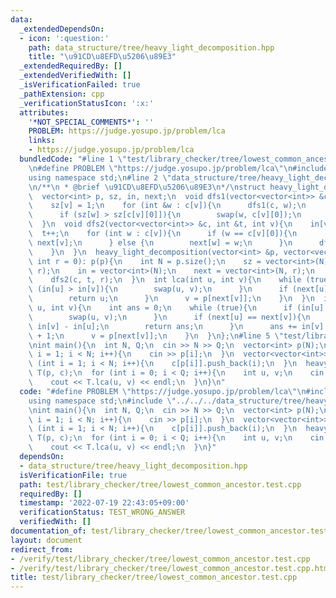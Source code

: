 ```yaml
---
data:
  _extendedDependsOn:
  - icon: ':question:'
    path: data_structure/tree/heavy_light_decomposition.hpp
    title: "\u91CD\u8EFD\u5206\u89E3"
  _extendedRequiredBy: []
  _extendedVerifiedWith: []
  _isVerificationFailed: true
  _pathExtension: cpp
  _verificationStatusIcon: ':x:'
  attributes:
    '*NOT_SPECIAL_COMMENTS*': ''
    PROBLEM: https://judge.yosupo.jp/problem/lca
    links:
    - https://judge.yosupo.jp/problem/lca
  bundledCode: "#line 1 \"test/library_checker/tree/lowest_common_ancestor.test.cpp\"\
    \n#define PROBLEM \"https://judge.yosupo.jp/problem/lca\"\n#include <bits/stdc++.h>\n\
    using namespace std;\n#line 2 \"data_structure/tree/heavy_light_decomposition.hpp\"\
    \n/**\n * @brief \u91CD\u8EFD\u5206\u89E3\n*/\nstruct heavy_light_decomposition{\n\
    \  vector<int> p, sz, in, next;\n  void dfs1(vector<vector<int>> &c, int v){\n\
    \    sz[v] = 1;\n    for (int &w : c[v]){\n      dfs1(c, w);\n      sz[v] += sz[w];\n\
    \      if (sz[w] > sz[c[v][0]]){\n        swap(w, c[v][0]);\n      }\n    }\n\
    \  }\n  void dfs2(vector<vector<int>> &c, int &t, int v){\n    in[v] = t;\n  \
    \  t++;\n    for (int w : c[v]){\n      if (w == c[v][0]){\n        next[w] =\
    \ next[v];\n      } else {\n        next[w] = w;\n      }\n      dfs2(c, t, w);\n\
    \    }\n  }\n  heavy_light_decomposition(vector<int> &p, vector<vector<int>> &c,\
    \ int r = 0): p(p){\n    int N = p.size();\n    sz = vector<int>(N);\n    dfs1(c,\
    \ r);\n    in = vector<int>(N);\n    next = vector<int>(N, r);\n    int t = 0;\n\
    \    dfs2(c, t, r);\n  }\n  int lca(int u, int v){\n    while (true){\n      if\
    \ (in[u] > in[v]){\n        swap(u, v);\n      }\n      if (next[u] == next[v]){\n\
    \        return u;\n      }\n      v = p[next[v]];\n    }\n  }\n  int dist(int\
    \ u, int v){\n    int ans = 0;\n    while (true){\n      if (in[u] > in[v]){\n\
    \        swap(u, v);\n      }\n      if (next[u] == next[v]){\n        ans +=\
    \ in[v] - in[u];\n        return ans;\n      }\n      ans += in[v] - in[next[v]]\
    \ + 1;\n      v = p[next[v]];\n    }\n  }\n};\n#line 5 \"test/library_checker/tree/lowest_common_ancestor.test.cpp\"\
    \nint main(){\n  int N, Q;\n  cin >> N >> Q;\n  vector<int> p(N);\n  for (int\
    \ i = 1; i < N; i++){\n    cin >> p[i];\n  }\n  vector<vector<int>> c(N);\n  for\
    \ (int i = 1; i < N; i++){\n    c[p[i]].push_back(i);\n  }\n  heavy_light_decomposition\
    \ T(p, c);\n  for (int i = 0; i < Q; i++){\n    int u, v;\n    cin >> u >> v;\n\
    \    cout << T.lca(u, v) << endl;\n  }\n}\n"
  code: "#define PROBLEM \"https://judge.yosupo.jp/problem/lca\"\n#include <bits/stdc++.h>\n\
    using namespace std;\n#include \"../../../data_structure/tree/heavy_light_decomposition.hpp\"\
    \nint main(){\n  int N, Q;\n  cin >> N >> Q;\n  vector<int> p(N);\n  for (int\
    \ i = 1; i < N; i++){\n    cin >> p[i];\n  }\n  vector<vector<int>> c(N);\n  for\
    \ (int i = 1; i < N; i++){\n    c[p[i]].push_back(i);\n  }\n  heavy_light_decomposition\
    \ T(p, c);\n  for (int i = 0; i < Q; i++){\n    int u, v;\n    cin >> u >> v;\n\
    \    cout << T.lca(u, v) << endl;\n  }\n}"
  dependsOn:
  - data_structure/tree/heavy_light_decomposition.hpp
  isVerificationFile: true
  path: test/library_checker/tree/lowest_common_ancestor.test.cpp
  requiredBy: []
  timestamp: '2022-07-19 22:43:05+09:00'
  verificationStatus: TEST_WRONG_ANSWER
  verifiedWith: []
documentation_of: test/library_checker/tree/lowest_common_ancestor.test.cpp
layout: document
redirect_from:
- /verify/test/library_checker/tree/lowest_common_ancestor.test.cpp
- /verify/test/library_checker/tree/lowest_common_ancestor.test.cpp.html
title: test/library_checker/tree/lowest_common_ancestor.test.cpp
---
```

